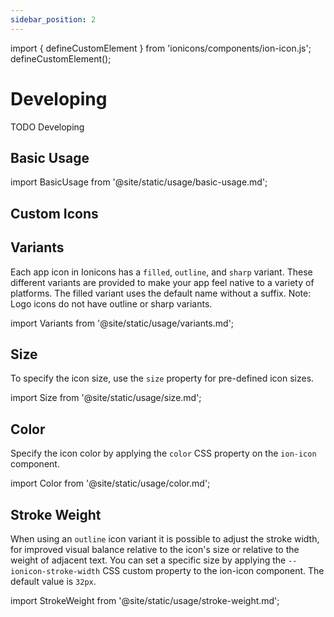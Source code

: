 ```yaml
---
sidebar_position: 2
---
```


import { defineCustomElement } from 'ionicons/components/ion-icon.js';
defineCustomElement();

# Developing

TODO Developing

## Basic Usage

import BasicUsage from '@site/static/usage/basic-usage.md';

<BasicUsage />

## Custom Icons

## Variants

Each app icon in Ionicons has a `filled`, `outline`, and `sharp` variant. These different variants are provided to make your app feel native to a variety of platforms. The filled variant uses the default name without a suffix. Note: Logo icons do not have outline or sharp variants.

import Variants from '@site/static/usage/variants.md';

<Variants />

## Size

To specify the icon size, use the `size` property for pre-defined icon sizes.

import Size from '@site/static/usage/size.md';

<Size />

## Color

Specify the icon color by applying the `color` CSS property on the `ion-icon` component.

import Color from '@site/static/usage/color.md';

<Color />

## Stroke Weight

When using an `outline` icon variant it is possible to adjust the stroke width, for improved visual balance relative to the icon's size or relative to the weight of adjacent text. You can set a specific size by applying the `--ionicon-stroke-width` CSS custom property to the ion-icon component. The default value is `32px`.

import StrokeWeight from '@site/static/usage/stroke-weight.md';

<StrokeWeight />
